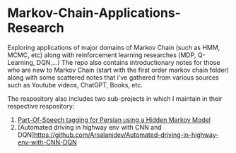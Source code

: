 # Markov-Chain-Applications-Research
Exploring applications of major domains of Markov Chain (such as HMM, MCMC, etc) along with reinforcement learning researches (MDP, Q-Learning, DQN,...)
The repo also contains introductionary notes for those who are new to Markov Chain (start with the first order markov chain folder) along with some scattered notes that i've gathered from various sources such as Youtube videos, ChatGPT, Books, etc.  

The respository also includes two sub-projects in which I maintain in their respective respository:
1. [Part-Of-Speech tagging for Persian using a Hidden Markov Model](https://github.com/Arsalanjdev/POS-HMM-Farsi)
2. [Automated driving in highway env with CNN and DQN]https://github.com/Arsalanjdev/Automated-driving-in-highway-env-with-CNN-DQN
